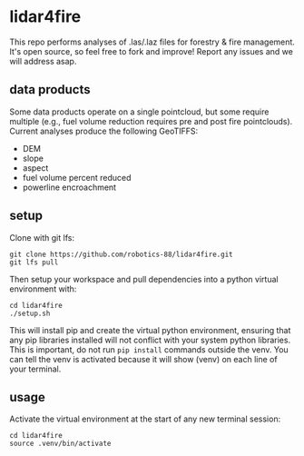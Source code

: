 # lidar4fire

This repo performs analyses of .las/.laz files for forestry & fire management. It's open source, so feel free to fork and improve! Report any issues and we will address asap.

## data products
Some data products operate on a single pointcloud, but some require multiple (e.g., fuel volume reduction requires pre and post fire pointclouds).
Current analyses produce the following GeoTIFFS:
- DEM
- slope
- aspect
- fuel volume percent reduced
- powerline encroachment

## setup
Clone with git lfs:
```
git clone https://github.com/robotics-88/lidar4fire.git
git lfs pull
```

Then setup your workspace and pull dependencies into a python virtual environment with:
```
cd lidar4fire
./setup.sh
```
This will install pip and create the virtual python environment, ensuring that any pip libraries installed will not conflict with your system python libraries. This is important, do not run `pip install` commands outside the venv. You can tell the venv is activated because it will show (venv) on each line of your terminal.

## usage
Activate the virtual environment at the start of any new terminal session:
```
cd lidar4fire
source .venv/bin/activate
```